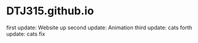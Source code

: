 # DTJ315.github.io
first update: Website up
second update: Animation
third update: cats 
forth update: cats fix

